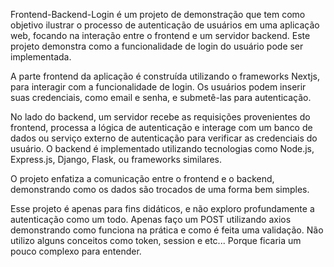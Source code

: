 Frontend-Backend-Login é um projeto de demonstração que tem como objetivo ilustrar o processo de autenticação de usuários em uma aplicação web, focando na interação entre o frontend e um servidor backend. Este projeto demonstra como a funcionalidade de login do usuário pode ser implementada.

A parte frontend da aplicação é construída utilizando o frameworks Nextjs, para interagir com a funcionalidade de login. Os usuários podem inserir suas credenciais, como email e senha, e submetê-las para autenticação.

No lado do backend, um servidor recebe as requisições provenientes do frontend, processa a lógica de autenticação e interage com um banco de dados ou serviço externo de autenticação para verificar as credenciais do usuário. O backend é implementado utilizando tecnologias como Node.js, Express.js, Django, Flask, ou frameworks similares.

O projeto enfatiza a comunicação entre o frontend e o backend, demonstrando como os dados são trocados de uma forma bem simples.

Esse projeto é apenas para fins didáticos, e não exploro profundamente a autenticação como um todo. Apenas faço um POST utilizando axios demonstrando como funciona na prática e como é feita uma validação. 
Não utilizo alguns conceitos como token, session e etc... Porque ficaria um pouco complexo para entender.
